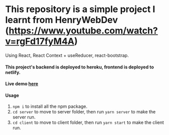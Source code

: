 # This repository is a simple project I learnt from HenryWebDev (https://www.youtube.com/watch?v=rgFd17fyM4A)

Using React, React Context + useReducer, react-bootstrap.

#### This project's backend is deployed to heroku, frontend is deployed to netlify.

#### Live demo [here](https://thirsty-nobel-204116.netlify.app/)

#### Usage

1. `npm i` to install all the npm package.
2. `cd server` to move to server folder, then run `yarn server` to make the server run.
3. `cd client` to move to client folder, then run `yarn start` to make the client run.

